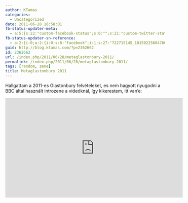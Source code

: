 ```yaml
---
author: KTamas
categories:
  - Uncategorized
date: 2011-06-28 16:58:01
fb-status-updater-meta:
  - a:5:{s:22:"custom-facebook-status";s:0:"";s:21:"custom-twitter-status";s:0:"";s:7:"fb-push";s:1:"1";s:7:"tw-push";s:1:"1";s:4:"push";s:1:"1";}
fb-status-updater-sn-reference:
  - a:2:{i:0;a:2:{i:0;s:8:"facebook";i:1;s:27:"722715145_10150225604760146";}i:1;a:2:{i:0;s:7:"twitter";i:1;s:17:"85723651537780736";}}
guid: http://blog.ktamas.com/?p=2362662
id: 2362662
url: /index.php/2011/06/28/metaglastonbury-2011/
permalink: /index.php/2011/06/28/metaglastonbury-2011/
tags: [random, zene]
title: Metaglastonbury 2011
---
```


Hallgattam a 2011-es Glastonbury felvételeket, es nem hagyott nyugodni a BBC által használt introzene a videóknál, így kikerestem, itt van&#8217;e:

<iframe width="560" height="315" src="https://www.youtube.com/embed/YXwYJyrKK5A" frameborder="0" allow="accelerometer; autoplay; encrypted-media; gyroscope; picture-in-picture" allowfullscreen></iframe>
